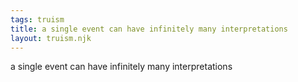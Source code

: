 ```yaml
---
tags: truism
title: a single event can have infinitely many interpretations
layout: truism.njk
---
```


a single event can have infinitely many interpretations